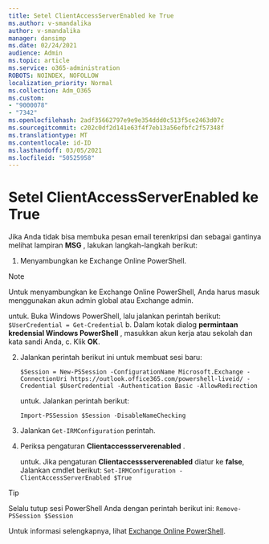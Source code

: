 ```yaml
---
title: Setel ClientAccessServerEnabled ke True
ms.author: v-smandalika
author: v-smandalika
manager: dansimp
ms.date: 02/24/2021
audience: Admin
ms.topic: article
ms.service: o365-administration
ROBOTS: NOINDEX, NOFOLLOW
localization_priority: Normal
ms.collection: Adm_O365
ms.custom:
- "9000078"
- "7342"
ms.openlocfilehash: 2adf35662797e9e9e354ddd0c513f5ce2463d07c
ms.sourcegitcommit: c202c0df2d141e63f4f7eb13a56efbfc2f57348f
ms.translationtype: MT
ms.contentlocale: id-ID
ms.lasthandoff: 03/05/2021
ms.locfileid: "50525958"
---
```

# <a name="set-clientaccessserverenabled-to-true"></a>Setel ClientAccessServerEnabled ke True

Jika Anda tidak bisa membuka pesan email terenkripsi dan sebagai gantinya melihat lampiran **MSG** , lakukan langkah-langkah berikut:

1. Menyambungkan ke Exchange Online PowerShell.

> [!NOTE]
> Untuk menyambungkan ke Exchange Online PowerShell, Anda harus masuk menggunakan akun admin global atau Exchange admin.

   untuk. Buka Windows PowerShell, lalu jalankan perintah berikut: `$UserCredential = Get-Credential`
b. Dalam kotak dialog **permintaan kredensial Windows PowerShell** , masukkan akun kerja atau sekolah dan kata sandi Anda, c. Klik **OK**. 

2. Jalankan perintah berikut ini untuk membuat sesi baru:

    `$Session = New-PSSession -ConfigurationName Microsoft.Exchange -ConnectionUri https://outlook.office365.com/powershell-liveid/ -Credential $UserCredential -Authentication Basic -AllowRedirection`

    untuk. Jalankan perintah berikut:
    
    `Import-PSSession $Session -DisableNameChecking`

3. Jalankan `Get-IRMConfiguration` perintah.

4. Periksa pengaturan **Clientaccessserverenabled** . 

    untuk. Jika pengaturan **Clientaccessserverenabled** diatur ke **false**, Jalankan cmdlet berikut: `Set-IRMConfiguration -ClientAccessServerEnabled $True`

> [!TIP]
> Selalu tutup sesi PowerShell Anda dengan perintah berikut ini: `Remove-PSSession $Session`

Untuk informasi selengkapnya, lihat [Exchange Online PowerShell](https://docs.microsoft.com/powershell/exchange/connect-to-exchange-online-powershell).

